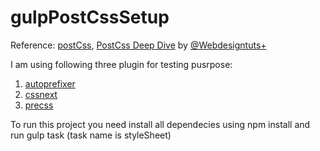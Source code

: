 # gulpPostCssSetup
Reference: [postCss](https://github.com/postcss/postcss), [PostCss Deep Dive](https://webdesign.tutsplus.com/series/postcss-deep-dive--cms-889) by [@Webdesigntuts+](https://twitter.com/wdtuts)

I am using following three plugin for testing pusrpose:  
1) [autoprefixer](https://github.com/postcss/autoprefixer)  
2) [cssnext](https://github.com/cssnext/postcss-cssnext)  
3) [precss](https://github.com/jonathantneal/precss)  
  
To run this project you need install all dependecies using npm install and run gulp task (task name is styleSheet)  
